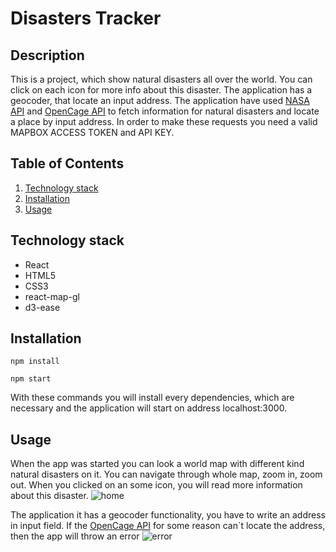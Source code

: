 # Disasters Tracker

## Description
This is a project, which show natural disasters all over the world. You can click on each icon for more info about this disaster.
The application has a geocoder, that locate an input address. The application have used [NASA API](https://eonet.sci.gsfc.nasa.gov/docs/v3#eventsAPI) and [OpenCage API](https://opencagedata.com/) to fetch information for natural disasters and locate a place by input address. In order to make these requests you need a valid MAPBOX ACCESS TOKEN and API KEY.

## Table of Contents
1. [Technology stack](https://github.com/IvayloBorisov/disasters-tracker#technology-stack)
2. [Installation](https://github.com/IvayloBorisov/disasters-tracker#installation)
3. [Usage](https://github.com/IvayloBorisov/disasters-tracker#usage)

## Technology stack
- React
- HTML5
- CSS3
- react-map-gl
- d3-ease

## Installation
```
npm install 
```
```
npm start 
```
With these commands you will install every dependencies, which are necessary and the application will start on address localhost:3000.

## Usage
When the app was started you can look a world map with different kind natural disasters on it. You can navigate through whole map, zoom in, zoom out. When you clicked on an some icon, you will read more information about this disaster. 
![home](https://github.com/IvayloBorisov/disasters-tracker/blob/master/src/repo_image/home)

The application it has a geocoder functionality, you have to write an address in input field. If the  [OpenCage API](https://opencagedata.com/) for some reason can`t locate the address, then the app will throw an error
![error](https://github.com/IvayloBorisov/disasters-tracker/blob/master/src/repo_image/error)





